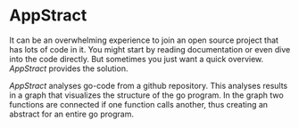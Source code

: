 # AppStract

It can be an overwhelming experience to join an open source project that has lots of code in it. You might start by reading documentation or even dive into the code directly. But sometimes you just want a quick overview. <i>AppStract</i> provides the solution.

<i>AppStract</i> analyses go-code from a github repository. This analyses results in a graph that visualizes the structure of the go program. In the graph two functions are connected if one function calls another, thus creating an abstract for an entire go program.